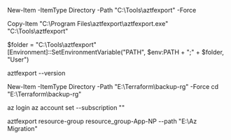 New-Item -ItemType Directory -Path "C:\Tools\aztfexport" -Force

Copy-Item "C:\Program Files\aztfexport\aztfexport.exe" "C:\Tools\aztfexport\"


$folder = "C:\Tools\aztfexport"
[Environment]::SetEnvironmentVariable("PATH", $env:PATH + ";" + $folder, "User")

aztfexport --version


New-Item -ItemType Directory -Path "E:\Terraform\backup-rg" -Force
cd "E:\Terraform\backup-rg"

az login
az account set --subscription ""



aztfexport resource-group resource_group-App-NP --path "E:\Az Migration"
